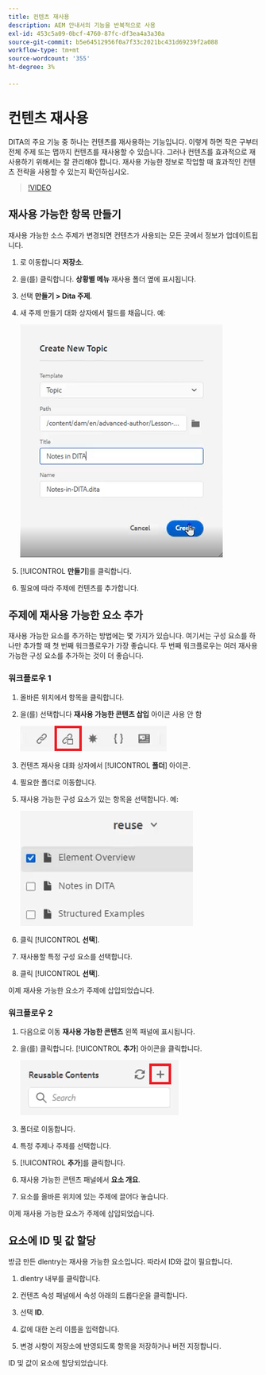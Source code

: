 ```yaml
---
title: 컨텐츠 재사용
description: AEM 안내서의 기능을 반복적으로 사용
exl-id: 453c5a09-0bcf-4760-87fc-df3ea4a3a30a
source-git-commit: b5e64512956f0a7f33c2021bc431d69239f2a088
workflow-type: tm+mt
source-wordcount: '355'
ht-degree: 3%

---
```


# 컨텐츠 재사용

DITA의 주요 기능 중 하나는 컨텐츠를 재사용하는 기능입니다. 이렇게 하면 작은 구부터 전체 주제 또는 맵까지 컨텐츠를 재사용할 수 있습니다.  그러나 컨텐츠를 효과적으로 재사용하기 위해서는 잘 관리해야 합니다. 재사용 가능한 정보로 작업할 때 효과적인 컨텐츠 전략을 사용할 수 있는지 확인하십시오.

>[!VIDEO](https://video.tv.adobe.com/v/342757)

## 재사용 가능한 항목 만들기

재사용 가능한 소스 주제가 변경되면 컨텐츠가 사용되는 모든 곳에서 정보가 업데이트됩니다.

1. 로 이동합니다 **저장소**.

2. 을(를) 클릭합니다. **상황별 메뉴** 재사용 폴더 옆에 표시됩니다.

3. 선택 **만들기 > Dita 주제**.

4. 새 주제 만들기 대화 상자에서 필드를 채웁니다. 예:

   ![확인](images/lesson-8/new-topic-dialog.png)

5. [!UICONTROL **만들기**]&#x200B;를 클릭합니다.

6. 필요에 따라 주제에 컨텐츠를 추가합니다.

## 주제에 재사용 가능한 요소 추가

재사용 가능한 요소를 추가하는 방법에는 몇 가지가 있습니다. 여기서는 구성 요소를 하나만 추가할 때 첫 번째 워크플로우가 가장 좋습니다. 두 번째 워크플로우는 여러 재사용 가능한 구성 요소를 추가하는 것이 더 좋습니다.

### 워크플로우 1

1. 올바른 위치에서 항목을 클릭합니다.

2. 을(를) 선택합니다 **재사용 가능한 콘텐츠 삽입** 아이콘 사용 안 함

   ![확인](images/lesson-8/insert-reuse-icon.png)

3. 컨텐츠 재사용 대화 상자에서 [!UICONTROL **폴더**] 아이콘.

4. 필요한 폴더로 이동합니다.

5. 재사용 가능한 구성 요소가 있는 항목을 선택합니다.
예:

   ![확인](images/lesson-8/reusable-topic.png)

6. 클릭 [!UICONTROL **선택**].

7. 재사용할 특정 구성 요소를 선택합니다.

8. 클릭 [!UICONTROL **선택**].

이제 재사용 가능한 요소가 주제에 삽입되었습니다.

### 워크플로우 2

1. 다음으로 이동 **재사용 가능한 콘텐츠** 왼쪽 패널에 표시됩니다.

2. 을(를) 클릭합니다. [!UICONTROL **추가**] 아이콘을 클릭합니다.

   ![확인](images/lesson-8/reuse-contents-icon.png)

3. 폴더로 이동합니다.

4. 특정 주제나 주제를 선택합니다.

5. [!UICONTROL **추가**]&#x200B;를 클릭합니다.

6. 재사용 가능한 콘텐츠 패널에서 **요소 개요**.

7. 요소를 올바른 위치에 있는 주제에 끌어다 놓습니다.

이제 재사용 가능한 요소가 주제에 삽입되었습니다.

## 요소에 ID 및 값 할당

방금 만든 dlentry는 재사용 가능한 요소입니다. 따라서 ID와 값이 필요합니다.

1. dlentry 내부를 클릭합니다.

2. 컨텐츠 속성 패널에서 속성 아래의 드롭다운을 클릭합니다.

3. 선택 **ID**.

4. 값에 대한 논리 이름을 입력합니다.

5. 변경 사항이 저장소에 반영되도록 항목을 저장하거나 버전 지정합니다.

ID 및 값이 요소에 할당되었습니다.

